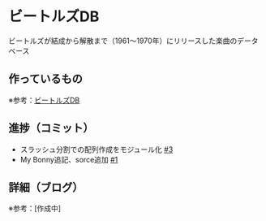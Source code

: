 # ビートルズDB

ビートルズが結成から解散まで（1961〜1970年）にリリースした楽曲のデータベース

## 作っているもの

※参考：[ビートルズDB](https://beatles-db.vercel.app/)

## 進捗（コミット）

- スラッシュ分割での配列作成をモジュール化 [#3](https://github.com/ryo-i/beatles-db/issues/3)
- My Bonny追記、sorce追加 [#1](https://github.com/ryo-i/beatles-db/issues/1)

## 詳細（ブログ）

※参考：[作成中]